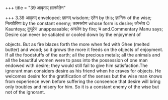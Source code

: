 +++
title = "39 आवृतञ् ज्ञानमेतेन"

+++
3.39 आवृतम् enveloped; ज्ञानम् wisdom; एतेन by this; ज्ञानिनः of the
wise; नित्यवैरिणा by the constant enemy; कामरूपेण whose form is desire;
कौन्तेय O Kaunteya; दुष्पूरेण unappeasable; अनलेन by fire; च
and.Commentary Manu says; Desire can never be satiated or cooled down by
the enjoyment of  
  
objects. But as fire blazes forth the more when fed with Ghee (melted
butter) and wood; so it grows the more it feeds on the objects of
enjoyment. If all the foodstuffs of the earth; all the precious metals;
all the animals and all the beautiful women were to pass into the
possession of one man endowed with desire; they would still fail to give
him satisfaction.The ignorant man considers desire as his friend when he
craves for objects. He welcomes desire for the gratification of the
senses but the wise man knows from experience even before suffering the
conseence that desire will bring only troubles and misery for him. So it
is a constant enemy of the wise but not of the ignorant.
